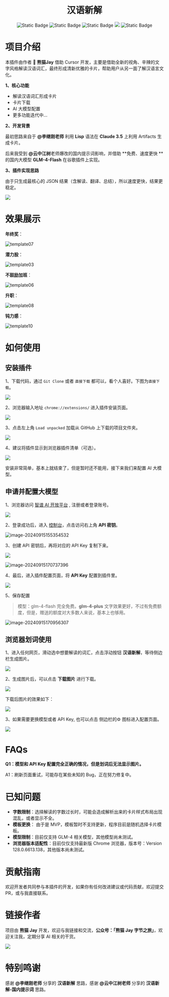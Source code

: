 <h1 align="center">汉语新解</h1>


<p align="center">
<img alt="Static Badge" src="https://img.shields.io/badge/chrome_plugin-black?style=flat&logo=googlechrome&logoColor=violet&logoSize=auto">
<img alt="Static Badge" src="https://img.shields.io/badge/manifest_3.0-green">

<img alt="Static Badge" src="https://img.shields.io/badge/made_by-PandaJay-blue">

<img src="https://img.shields.io/badge/PRs-welcome-brightgreen.svg?style=flat">

<img alt="Static Badge" src="https://img.shields.io/badge/Author's-homepage-yellow?style=flat&logo=homepage&logoColor=violet&logoSize=auto&link=https%3A%2F%2Fsif8f6uboze.feishu.cn%2Fwiki%2FJQd2wCfapi5WtAkTRCsct8vNnjc">

</p>

# 项目介绍

本插件由作者 🐼 **熊猫Jay** 借助 Cursor 开发，主要是借助全新的视角、辛辣的文字风格解读汉语词汇，最终形成清新优雅的卡片，帮助用户从另一面了解汉语言文化。

**1、核心功能**

* 解读汉语词汇形成卡片
* 卡片下载
* AI 大模型配置
* 更多功能迭代中...



**2、开发背景**

最初思路来自于 **@李继刚老师** 利用 **Lisp** 语法在 **Claude 3.5** 上利用 Artifacts 生成卡片。

后来我受到 **@云中江树**老师爆改的国内提示词影响，并借助 **免费、速度更快 **的国内大模型 **GLM-4-Flash** 在谷歌插件上实现。



**3、插件实现思路**

由于只生成最核心的 JSON 结果（含解读、翻译、总结），所以速度更快，结果更稳定。

![](images/introduction23.png)

# 效果展示

**年终奖**：

![template07](template/template07.png)



**潜力股**：

![template03](template/template03.png)



**不鼓励加班**：

![template06](template/template06.png)



**升职**：

![template08](template/template08.png)



**钝力感**：

![template10](template/template10.png)

# 如何使用

## 安装插件



1、下载代码，通过 `Git Clone` 或者 `直接下载` 都可以，看个人喜好。下图为`直接下载`。

![](images/introduction01.png)



2、浏览器输入地址 `chrome://extensions/` 进入插件安装页面。

![](images/introduction05.png)



3、点击左上角 `Load unpacked` 加载从 GitHub 上下载的项目文件夹。

![](images/introduction20.png)



4、建议将插件显示到浏览器插件清单（可选）。

![](images/introduction21.png)



安装非常简单，基本上就结束了，但是暂时还不能用，接下来我们来配置 AI 大模型。



## 申请并配置大模型

1、浏览器访问 [智谱 AI 开放平台](https://www.bigmodel.cn/invite?icode=T7iYC9jW4YbXn6iCxIkCSlwpqjqOwPB5EXW6OL4DgqY%3D) , 注册或者登录账号。

![](images/introduction06.png)



2、登录成功后，进入 [控制台](https://bigmodel.cn/console/overview)，点击访问右上角 **API 密钥**。

![image-20240915155354532](images/introduction08.png)



3、创建 API 密钥后，再将对应的 API Key 复制下来。

![](images/introduction11.png)

![image-20240915170737396](images/introduction12.png)



4、最后，进入插件配置页面，将 **API Key** 配置到插件里。

![](images/introduction13.png)



5、保存配置

> 模型：glm-4-flash 完全免费。**glm-4-plus** 文字效果更好，不过有免费额度，但是，赠送的额度对大多数人来说，基本上也够用。



![image-20240915170956307](images/introduction14.png)



## 浏览器划词使用



1、进入任何网页，滑动选中想要解读的词汇，点击浮动按钮 **汉语新解**，等待侧边栏生成图片。

![](images/introduction15.png)



2、生成图片后，可以点击 **下载图片** 进行下载。

![](images/introduction18.png)



下载后图片的效果如下：

![](images/introduction17.png)



3、如果需要更换模型或者 API Key, 也可以点击 侧边栏的⚙️ 图标进入配置页面。

![](images/introduction19.png)



# FAQs

**Q1：模型和 API Key 配置完全正确的情况，但是划词后无法显示图片。**

A1：刷新页面重试，可能存在某些未知的 Bug，正在努力修复中。

# 已知问题

* **字数限制**：选择解读的字数过长时，可能会造成解析出来的卡片样式布局出现混乱，或者显示不全。
* **模板更换**： 由于是 MVP，模板暂时不支持更新，程序目前是随机选择卡片模板。
* **模型限制**：目前仅支持 GLM-4 相关模型，其他模型尚未测试。
* **浏览器版本适配性**：目前仅仅支持最新版 Chrome 浏览器，版本号：Version 128.0.6613.138，其他版本尚未测试。

# 贡献指南

欢迎开发者共同参与本插件的开发，如果你有任何改进建议或代码贡献，欢迎提交PR，或与我直接联系。

# 链接作者

项目由 **熊猫 Jay** 开发，欢迎与我链接和交流，**公众号：「熊猫 Jay 字节之旅」**，欢迎关注我，定期分享 AI 相关的干货。

![](images/introduction10.png)

# 特别鸣谢

感谢 **@李继刚老师** 分享的 **汉语新解** 思路，感谢 **@云中江树老师** 分享的 **汉语新解-国内提示词** 思路。
